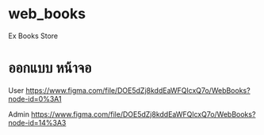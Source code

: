 # web_books
Ex Books Store

# ออกแบบ หน้าจอ
User
https://www.figma.com/file/DOE5dZj8kddEaWFQlcxQ7o/WebBooks?node-id=0%3A1

Admin
https://www.figma.com/file/DOE5dZj8kddEaWFQlcxQ7o/WebBooks?node-id=14%3A3
